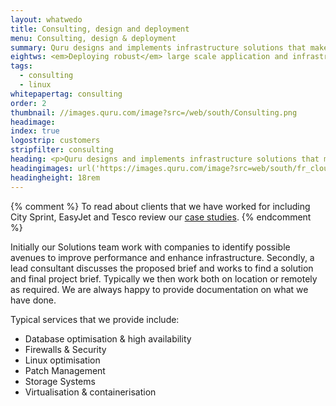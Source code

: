 ```yaml
---
layout: whatwedo
title: Consulting, design and deployment
menu: Consulting, design & deployment
summary: Quru designs and implements infrastructure solutions that make open source solutions work for business.
eightws: <em>Deploying robust</em> large scale application and infrastructure <em>solutions</em>
tags:
  - consulting
  - linux
whitepapertag: consulting
order: 2
thumbnail: //images.quru.com/image?src=/web/south/Consulting.png
headimage:
index: true
logostrip: customers
stripfilter: consulting
heading: <p>Quru designs and implements infrastructure solutions that make open source solutions work for business.  As premium partners of the key open source vendors in the UK, Quru has a team of experienced certified solutions architects that work directly and indirectly via our partners to help exploit the potential delivered by 3<sup>rd</sup> party solutions.</p><p>We use established processes and our own proven methodologies to build a detailed picture of a specific aspect the client's infrastructure, applications or services. This leads to our Linux Infrastructure Design Services and the development of the detailed solution. Build and deployment is undertaken through our portfolio of Linux Implementation Services, with full documentation and training.</p>
headingimages: url('https://images.quru.com/image?src=web/south/fr_cloud.png&width=1600&fill=none&format=png') center bottom no-repeat, url('https://images.quru.com/image?src=web/south/mid_mountains.png&width=1600') center bottom no-repeat, url('https://images.quru.com/image?src=web/south/bg_cloud.png&fill=none&format=png&width=1600') center bottom no-repeat, url('https://images.quru.com/image?src=web/south/bg_mountain.png&width=1600&fill=none&format=png') center bottom no-repeat
headingheight: 18rem
---
```


{% comment %}
To read about clients that we have worked for including City Sprint, EasyJet and Tesco review our [case studies](/resources/whitepapers.html).
{% endcomment %}

Initially our Solutions team work with companies to identify possible avenues to improve performance and enhance infrastructure.  Secondly, a lead consultant discusses the proposed brief and works to find a solution and final project brief.  Typically we then work both on location or remotely as required.  We are always happy to provide documentation on what we have done.

Typical services that we provide include:

* Database optimisation & high availability
* Firewalls & Security
* Linux optimisation
* Patch Management
* Storage Systems
* Virtualisation & containerisation
